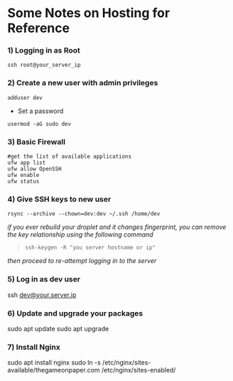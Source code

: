# Some Notes on Hosting for Reference

### 1) Logging in as Root
```shell
ssh root@your_server_ip
```
### 2) Create a new user with admin privileges
```shell
adduser dev
```
- Set a password
```shell
usermod -aG sudo dev
```
### 3) Basic Firewall
```
#get the list of available applications
ufw app list
ufw allow OpenSSH
ufw enable
ufw status
```
### 4) Give SSH keys to new user
```shell
rsync --archive --chown=dev:dev ~/.ssh /home/dev

```
_if you ever rebuild your droplet and it changes fingerprint, you can remove the key relationship using the following command_
>```shell
>ssh-keygen -R "you server hostname or ip"
>```
_then proceed to re-attempt logging in to the server_

### 5) Log in as dev user
ssh dev@your.server.ip
### 6) Update and upgrade your packages
sudo apt update
sudo apt upgrade
### 7) Install Nginx
sudo apt install nginx
sudo ln -s /etc/nginx/sites-available/thegameonpaper.com /etc/nginx/sites-enabled/